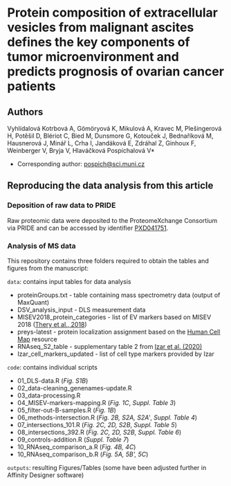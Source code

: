 # Protein composition of extracellular vesicles from malignant ascites defines the key components of tumor microenvironment and predicts prognosis of ovarian cancer patients

## Authors

Vyhlídalová Kotrbová A, Gömöryová K, Mikulová A, Kravec M, Plešingerová H, Potěšil D, Blériot C, Bied M, Dunsmore G, Kotouček J, Bednaříková M, Hausnerová J, Minář L, Crha I, Jandáková E, Zdráhal Z, Ginhoux F, Weinberger V, Bryja V, Hlaváčková Pospíchalová V*

* Corresponding author: pospich@sci.muni.cz 

## Reproducing the data analysis from this article

### Deposition of raw data to PRIDE
Raw proteomic data were deposited to the ProteomeXchange Consortium via PRIDE and can be accessed by identifier [PXD041751](https://www.ebi.ac.uk/pride/archive?keyword=PXD041751).

### Analysis of MS data

This repository contains three folders required to obtain the tables and figures from the manuscript:

`data`: contains input tables for data analysis

  - proteinGroups.txt - table containing mass spectrometry data (output of MaxQuant)
  - DSV_analysis_input - DLS measurement data
  - MISEV2018_protein_categories - list of EV markers based on MISEV 2018 ([Thery et al., 2018](https://pubmed.ncbi.nlm.nih.gov/30637094/))
  - preys-latest - protein localization assignment based on the [Human Cell Map](https://humancellmap.org/) resource
  - RNAseq_S2_table - supplementary table 2 from [Izar et al. (2020)](https://www.nature.com/articles/s41591-020-0926-0)
  - Izar_cell_markers_updated - list of cell type markers provided by Izar
  
`code`: contains individual scripts

  - 01_DLS-data.R (*Fig. S1B*)
  - 02_data-cleaning_genenames-update.R 
  - 03_data-processing.R 
  - 04_MISEV-markers-mapping.R (*Fig. 1C*, *Suppl. Table 3*)
  - 05_filter-out-B-samples.R (*Fig. 1B*)
  - 06_methods-intersection.R (*Fig. 2B, S2A, S2A'*, *Suppl. Table 4*)
  - 07_intersections_101.R (*Fig. 2C, 2D, S2B*, *Suppl. Table 5*)
  - 08_intersections_392.R (*Fig. 2C, 2D, S2B*, *Suppl. Table 6*)
  - 09_controls-addition.R (*Suppl. Table 7*)
  - 10_RNAseq_comparison_a.R (*Fig. 4B, 4C*)
  - 10_RNAseq_comparison_b.R (*Fig. 5A, 5B', 5C*)
  
`outputs`: resulting Figures/Tables (some have been adjusted further in Affinity Designer software)